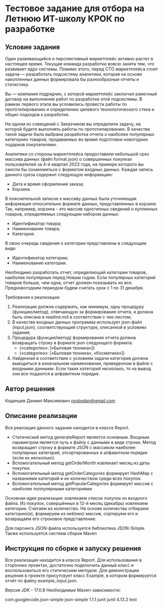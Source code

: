 # Тестовое задание для отбора на Летнюю ИТ-школу КРОК по разработке

## Условие задания
Один развивающийся и перспективный маркетплейс активно растет в настоящее время. Текущая команда разработки вовсю занята тем, что развивает ядро системы. Помимо этого, перед CTO маркетплейса стоит задача — разработать подсистему аналитики, которая на основе накопленных данных формировала бы разнообразные отчеты и статистику.

Вы — компания подрядчик, с которой маркетплейс заключил рамочный договор на выполнение работ по разработке этой подсистемы. В рамках первого этапа вы условились провести работы по прототипированию и определению целевого технологического стека и общих подходов к разработке.

На одном из совещаний с Заказчиком вы определили задачу, на которой будете выполнять работы по прототипированию. В качестве такой задачи была выбрана разработка отчета о наиболее популярных категориях товаров, продаваемых во время подготовки новогодних подарков покупателями.

Аналитики со стороны маркетплейса предоставили небольшой срез массива данных (файл format.json) о совершенных покупках пользователей за 4-й квартал 2023 года, на примере которого вы смогли бы ознакомиться с форматом входных данных. Каждая запись данного среза содержит следующую информацию:
- Дата и время оформления заказа;
- Корзина.

В пояснительной записке к массиву данных была уточняющая информация относительно формате данных, представленных в корзине. Так, например, корзина - это массив однотипных сведений о купленных товаров, определяемых следующим набором данных:
- Идентификатор товара;
- Наименование товара;
- Категория.

В свою очередь сведения о категории представлены в следующем виде:
- Идентификатор категории;
- Наименование категории.

Необходимо разработать отчет, определяющий категории товаров, наиболее популярные перед Новым годом. Если популярных категорий товаров больше, чем одна, отчет должен показывать их все. Предновогодним периодом будем считать срок с 1 по 31 декабря.

Требования к реализации:
1. Реализация должна содержать, как минимум, одну процедуру (функцию/метод), отвечающую за формирование отчета, и должна быть описана в readme.md в соответствии с чек-листом;
2. В качестве входных данных программа использует json-файл (input.json), соответствующий структуре, описанной в условиях задания;
3. Процедура (функция/метод) формирования отчета должна возвращать строку в формате json следующего формата:
   - {«categories»: [«Бытовая техника»]}
   - {«categories»: [«Бытовая техника», «Косметика»]}
4. Найденная в соответствии с условием задачи категория должна выводиться в изначальном наименовании, приведенном в файле с входными данными. Если таких категорий несколько, то на вывод они все подаются в алфавитном порядке.

## Автор решения
Кодинцев Даниил Максимович
roobodan@gmail.com

## Описание реализации
Вся реалзация данного задания находится в классе Report.
- Статический метод generateReport является основным. Входным параметром является путь к файлу с данными в виде строки. Метод возвращает строку в формате JSON с массивом наиболее популярных категорий, отсортированных в алфавитном порядке (если их несколько).
- Вспомогательный метод getOrderMonth извлекает месяц из даты покупки.
- Вспомогательный метод getOrderCategories формирует HashMap с названиями категорий и их количеством среди всех покупок.
- Вспомогательный метод getPopularCategories формирует массив с наиболее полпулярными категориями

Основная идея реализации: извлекаем список покупок из входного файла. Из покупок, совершённых в 12-й месяц (декабрь) извлекаем категории. Считаем их количество. На основе количества отбираем категорию(и), формируем из неё(них) массив, сортируем его и возвращаем его строковое представление.

Для парсинга JSON-файла используется библиотека JSON-Simple. Также используется система сборки Maven
## Инструкция по сборке и запуску решения
Вся реализация находится в классе Report. Для использования в сторонних проектах, достаточно подключить данный класс и воспользоваться его статическим методом.
Для демонстрации решения в проекте присутсвует класс Example, в котором формируется отчёт по файлу example_input.json.

Версия JDK - 17.0.8
Необходимые Maven-зависимости:

<!-- https://mvnrepository.com/artifact/com.googlecode.json-simple/json-simple -->
<dependency>
<groupId>com.googlecode.json-simple</groupId>
<artifactId>json-simple</artifactId>
<version>1.1.1</version>
</dependency>

<!-- https://mvnrepository.com/artifact/junit/junit -->
<dependency>
<groupId>junit</groupId>
<artifactId>junit</artifactId>
<version>4.13.2</version>
<scope>test</scope>
</dependency>

